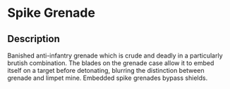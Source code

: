# Spike Grenade

## Description

Banished anti-infantry grenade which is crude and deadly in a particularly brutish combination. The blades on the grenade case allow it to embed itself on a target before detonating, blurring the distinction between grenade and limpet mine. Embedded spike grenades bypass shields.
